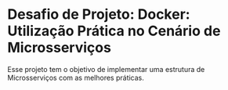 # Desafio de Projeto: Docker: Utilização Prática no Cenário de Microsserviços
Esse projeto tem o objetivo de implementar uma estrutura de Microsserviços com as melhores práticas.

